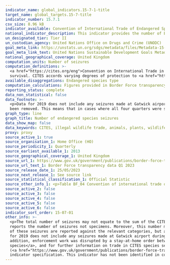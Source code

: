 ```yaml
---
indicator_name: global_indicators.15-7-1-title
target_name: global_targets.15-7-title
indicator_number: 15.7.1
csv_size: 8.96 kB
indicator_available: Convention of International Trade of Endangered Species (CITES) seizures
national_indicator_description: This indicator provides the number of Border Force seizures of species, parts or derivatives of species, and products containing species that have been illegally imported.
un_designated_tier: Tier II
un_custodian_agency: United Nations Office on Drugs and Crime (UNODC)
goal_meta_link: https://unstats.un.org/sdgs/metadata/files/Metadata-15-07-01.pdf
goal_meta_link_text: United Nations Sustainable Development Goals Metadata (PDF 210 KB)
national_geographical_coverage: United Kingdom
computation_units: Number of seizures
computation_definitions: >-
  <a href="https://cites.org/eng">Convention on International Trade in Endangered Species of Wild Fauna and Flora (CITES)</a> - An international agreement between governments, which aims to ensure that international trade in specimens of wild animals and plants does not threaten their
  survival. CITES accords varying degrees of protection to <a href="https://cites.org/eng/disc/species.php">over 40,000 species</a> of animals and plants, whether they are traded as live specimens, fur coats or dried herbs.
available_disaggregations: Endangered species type
computation_calculations: Figures provided in Border Force transparency data are given on a quarterly basis. The four quarters of each year have been summed to provide an annual figure of number of seizures, as quarterly seizure data is particularly volatile.
reporting_status: complete
data_non_statistical: false
data_footnote: >-
  <p>Data for 2019 does not include any seizures made at Gatwick airport during Q4, due to a change in reporting systems.</p><p>2020 figures were impacted by the 2020 Covid-19 pandemic (see 'Other Information' below).</p><p>Where figures have been surpressed in the source data, they have
  been removed. This means that in cases where all four quarters were surpressed, there is no data point available for that year.</p>
graph_type: line
graph_title: Number of endangered species seizures
data_show_map: false
data_keywords: CITES, illegal wildlife trade, animals, plants, wildlife products, wildlife, trade
proxy: proxy
source_active_1: true
source_organisation_1: Home Office (HO)
source_periodicity_1: Quarterly
source_earliest_available_1: 2013
source_geographical_coverage_1: United Kingdom
source_url_1: https://www.gov.uk/government/publications/border-force-transparency-data-q1-2023
source_url_text_1: Border Force transparency data Q1 2023
source_release_date_1: 25/05/2023
source_next_release_1: See source link
source_statistical_classification_1: Official Statistic
source_other_info_1: <p>Table BF_04 Convention of international trade of endangered species (CITES) seizures.</p><p>While this source is updated on quarterly basis, the indicator is updated annually.</p>
source_active_2: false
source_active_3: false
source_active_4: false
source_active_5: false
source_active_6: false
indicator_sort_order: 15-07-01
other_info: >-
  <p>The total number of seizures may not equate to the sum of the CITES seizures. CITES record the number of individual specimens seized, whereas <a href="https://www.gov.uk/government/publications/border-force-transparency-data-q1-2023">Border Force transparency data</a> presented here
  reports the number of seizures not specimens. Moreover, this number may differ due to single and multiple seizures recorded by the Border Force data. Specifically, a multiple seizure is where two or more category types (e.g., caviar and timber) are seized on a particular occasion. Each
  of these seizures are reported against the relevant categories, but are only counted once in the total number of seizures.</p><p>The data displayed on this page does not include specimens seized by the police inland which have passed through the UK border undetected. In addition, data
  for 2019 does not include any seizures made at Gatwick airport during Quarter 4, due to a change in reporting systems.</p><p>Seizure numbers in 2020 were impacted by the Covid-19 pandemic, as there were extremely large reductions in both number of passengers and amount of cargo. In
  addition, enforcement work was disrupted by a stay-at-home order between March and August 2020, and changes to work practices on return.</p><p>For further information on which species are protected by CITES please see <a href="http://checklist.cites.org/#/en">Checklist of CITES
  species</a>, and for further information on trade in CITES species see the <a href="https://trade.cites.org/en/cites_trade/">CITES Trade Database</a>.</p><p>Volume of seizures by type are also available from the source data 
  (<a href="https://www.gov.uk/government/publications/border-force-transparency-data-q1-2023">Border Force transparency data</a>).</p> This indicator is being used as an approximation of the UN SDG Indicator. Where possible, we will work to identify or develop UK data to meet the global 
  indicator specification. This indicator has not been identified in collaboration with topic experts.
---
```

